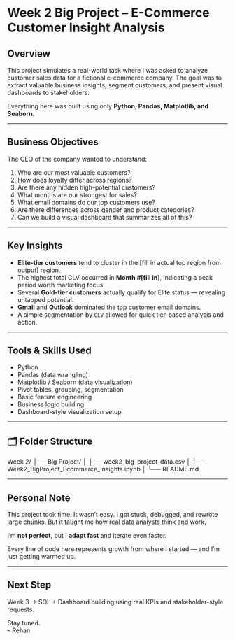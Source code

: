 # Week 2 Big Project – E-Commerce Customer Insight Analysis

## Overview

This project simulates a real-world task where I was asked to analyze customer sales data for a fictional e-commerce company. The goal was to extract valuable business insights, segment customers, and present visual dashboards to stakeholders.

Everything here was built using only **Python, Pandas, Matplotlib, and Seaborn**.

---

## Business Objectives

The CEO of the company wanted to understand:

1. Who are our most valuable customers?
2. How does loyalty differ across regions?
3. Are there any hidden high-potential customers?
4. What months are our strongest for sales?
5. What email domains do our top customers use?
6. Are there differences across gender and product categories?
7. Can we build a visual dashboard that summarizes all of this?

---

## Key Insights

- **Elite-tier customers** tend to cluster in the [fill in actual top region from output] region.
- The highest total CLV occurred in **Month #[fill in]**, indicating a peak period worth marketing focus.
- Several **Gold-tier customers** actually qualify for Elite status — revealing untapped potential.
- **Gmail** and **Outlook** dominated the top customer email domains.
- A simple segmentation by `CLV` allowed for quick tier-based analysis and action.

---

## Tools & Skills Used

- Python
- Pandas (data wrangling)
- Matplotlib / Seaborn (data visualization)
- Pivot tables, grouping, segmentation
- Basic feature engineering
- Business logic building
- Dashboard-style visualization setup

---

## 🗂️ Folder Structure

Week 2/
├── Big Project/
│ ├── week2_big_project_data.csv
│ ├── Week2_BigProject_Ecommerce_Insights.ipynb
│ └── README.md


---

## Personal Note

This project took time. It wasn’t easy. I got stuck, debugged, and rewrote large chunks. But it taught me how real data analysts think and work.

I’m **not perfect**, but I **adapt fast** and iterate even faster.

Every line of code here represents growth from where I started — and I’m just getting warmed up.

---

## Next Step

Week 3 → SQL + Dashboard building using real KPIs and stakeholder-style requests.

Stay tuned.  
– Rehan 


